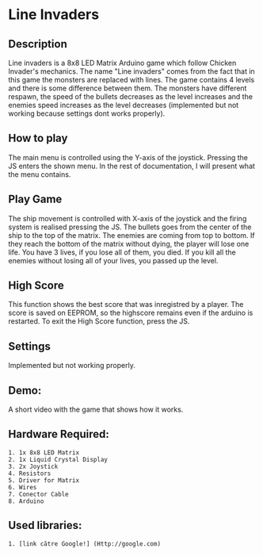 # Line Invaders

## Description

   Line invaders is a 8x8 LED Matrix Arduino game which follow Chicken Invader's mechanics. The name "Line invaders" comes from the fact that in this game the monsters are replaced with lines. The game contains 4 levels and there is some difference between them. The monsters have different respawn, the speed of the bullets decreases as the level increases and the enemies speed increases as the level decreases (implemented but not working because settings dont works properly).
    
## How to play

   The main menu is controlled using the Y-axis of the joystick. Pressing the JS enters the shown menu. In the rest of documentation, I will present what the menu contains.
    
## Play Game
  
   The ship movement is controlled with X-axis of the joystick and the firing system is realised pressing the JS. The bullets goes from the center of the ship to the top of the matrix. The enemies are coming from top to bottom. If they reach the bottom of the matrix without dying, the player will lose one life. You have 3 lives, if you lose all of them, you died. If you kill all the enemies without losing all of your lives, you passed up the level.
    
## High Score
    
   This function shows the best score that was inregistred by a player. The score is saved on EEPROM, so the highscore remains even if the arduino is restarted. To exit the High Score function, press the JS.
    
## Settings

   Implemented but not working properly.
    
## Demo:

   A short video with the game that shows how it works.
 
## Hardware Required:

    1. 1x 8x8 LED Matrix
    2. 1x Liquid Crystal Display
    3. 2x Joystick
    4. Resistors
    5. Driver for Matrix
    6. Wires
    7. Conector Cable
    8. Arduino
    
## Used libraries:

    1. [link către Google!] (Http://google.com)


  
  

